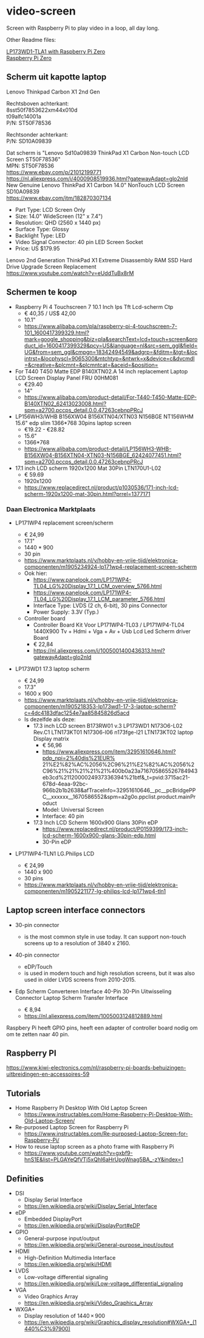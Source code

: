 # video-screen

Screen with Raspberry Pi to play video in a loop, all day long.

Other Readme files:

[LP173WD1-TLA1 with Raspberry Pi Zero](README_LP173WD1-TLA1.md)<br>
[Raspberry Pi Zero](README_raspberry-pi-zero.md)<br>


## Scherm uit kapotte laptop

Lenovo Thinkpad Carbon X1 2nd Gen<br>

Rechtsboven achterkant:<br>
8sst50f7853622xm44x010d<br>
t09alfc14001a<br>
P/N: ST50F78536<br>

Rechtsonder achterkant:<br>
P/N: SD10A09839<br>

Dat scherm is "Lenovo Sd10a09839 ThinkPad X1 Carbon Non-touch LCD Screen ST50F78536"<br>
MPN: ST50F78536<br>
https://www.ebay.com/p/21012199771<br>
https://nl.aliexpress.com/i/4000908519936.html?gatewayAdapt=glo2nld<br>
New Genuine Lenovo ThinkPad X1 Carbon 14.0" NonTouch LCD Screen SD10A09839<br>
https://www.ebay.com/itm/182870307134

* Part Type: LCD Screen Only
* Size: 14.0" WideScreen (12" x 7.4")
* Resolution: QHD (2560 x 1440 px)
* Surface Type: Glossy
* Backlight Type: LED
* Video Signal Connector: 40 pin LED Screen Socket
* Price: US $179.95


Lenovo 2nd Generation ThinkPad X1 Extreme Disassembly RAM SSD Hard Drive Upgrade Screen Replacement<br>
https://www.youtube.com/watch?v=eUddTuBx8rM


## Schermen te koop

* Raspberry Pi 4 Touchscreen 7 10.1 Inch Ips Tft Lcd-scherm Ctp
  * € 40,35 / US$ 42,00
  * 10.1"
  * https://www.alibaba.com/pla/raspberry-pi-4-touchscreen-7-101_1600417399329.html?mark=google_shopping&biz=pla&searchText=lcd+touch+screen&product_id=1600417399329&pcy=US&language=nl&src=sem_ggl&field=UG&from=sem_ggl&cmpgn=18342494549&adgrp=&fditm=&tgt=&locintrst=&locphyscl=9065300&mtchtyp=&ntwrk=x&device=c&dvcmdl=&creative=&plcmnt=&plcmntcat=&aceid=&position=
* For T440 T450 Matte EDP B140XTN02.A 14 inch replacement Laptop LCD Screen Display Panel FRU 00HM081
  * €29.40
  * 14"
  * https://www.alibaba.com/product-detail/For-T440-T450-Matte-EDP-B140XTN02_62413023008.html?spm=a2700.pccps_detail.0.0.47263cebnpPRcJ
* LP156WH3/WHB B156XW04 B156XTN04/XTN03 N156BGE NT156WHM 15.6" edp slim 1366*768 30pins laptop screen
  * €19.22 - €28.82
  * 15.6"
  * 1366*768
  * https://www.alibaba.com/product-detail/LP156WH3-WHB-B156XW04-B156XTN04-XTN03-N156BGE_62424077451.html?spm=a2700.pccps_detail.0.0.47263cebnpPRcJ
* 17.1 inch LCD scherm 1920x1200 Mat 30Pin LTN170U1-L02
  * € 59.69
  * 1920x1200
  * https://www.replacedirect.nl/product/p1030536/171-inch-lcd-scherm-1920x1200-mat-30pin.html?prrel=1377171


### Daan Electronica Marktplaats

* LP171WP4 replacement screen/scherm
  * € 24,99
  * 17.1"
  * 1440 * 900
  * 30 pin
  * https://www.marktplaats.nl/v/hobby-en-vrije-tijd/elektronica-componenten/m1905234924-lp171wp4-replacement-screen-scherm
  * Ook hier:
    * https://www.panelook.com/LP171WP4-TL04_LG%20Display_17.1_LCM_overview_5766.html
    * https://www.panelook.com/LP171WP4-TL04_LG%20Display_17.1_LCM_parameter_5766.html
    * Interface Type: LVDS (2 ch, 6-bit), 30 pins Connector
    * Power Supply: 3.3V (Typ.)
  * Controller board
    * Controller Board Kit Voor LP171WP4-TL03 / LP171WP4-TL04 1440X900 Tv + Hdmi + Vga + Av + Usb Lcd Led Scherm driver Board
    * € 22,84
    * https://nl.aliexpress.com/i/1005001400436313.html?gatewayAdapt=glo2nld


* LP173WD1 17.3 laptop scherm
  * € 24,99
  * 17.3"
  * 1600 x 900
  * https://www.marktplaats.nl/v/hobby-en-vrije-tijd/elektronica-componenten/m1905218353-lp173wd1-17-3-laptop-scherm?c=4dc4183dfac1254e7aa85845826d5acd
  * Is dezelfde als deze:
    * 17.3 inch LCD screen B173RW01 v.3 LP173WD1 N173O6-L02 Rev.C1 LTN173KT01 N17306-l06 n173fge-l21 LTN173KT02 laptop Display matrix
      * € 56,96
      *  https://www.aliexpress.com/item/32951610646.html?pdp_npi=2%40dis%21EUR%  21%E2%82%AC%2056%2C96%21%E2%82%AC%2056%2C96%21%21%21%21%21%400b0a23a716705865526784943eb3cd%2112000024937336394%21btf&_t=pvid:3715ac21-678d-4eaa-92bc-966b2b1b2638&afTraceInfo=32951610646__pc__pcBridgePPC__xxxxxx__1670586552&spm=a2g0o.ppclist.product.mainProduct
      * Model: Universal Screen
      * Interface: 40 pin
    * 17.3 Inch LCD Scherm 1600x900 Glans 30Pin eDP
      * https://www.replacedirect.nl/product/P0159399/173-inch-lcd-scherm-1600x900-glans-30pin-edp.html
      * 30-Pin eDP


* LP171WP4-TLN1 LG.Philips LCD
  * € 24,99
  * 1440 x 900
  * 30 pins
  * https://www.marktplaats.nl/v/hobby-en-vrije-tijd/elektronica-componenten/m1905221177-lg-philips-lcd-lp171wp4-tln1



## Laptop screen interface connectors

* 30-pin connector 
  * is the most common style in use today. It can support non-touch screens up to a resolution of 3840 x 2160.
* 40-pin connector
  * eDP/Touch 
  * is used in modern touch and high resolution screens, but it was also used in older LVDS screens from 2010-2015.



* Edp Scherm Converteren Interface 40-Pin 30-Pin Uitwisseling Connector Laptop Scherm Transfer Interface
  * € 8,94
  * https://nl.aliexpress.com/item/1005003124812889.html

Raspbery Pi heeft GPIO pins, heeft een adapter of controller board nodig om om te zetten naar 40
pin.

## Raspberry PI

https://www.kiwi-electronics.com/nl/raspberry-pi-boards-behuizingen-uitbreidingen-en-accessoires-59


## Tutorials

* Home Raspberry Pi Desktop With Old Laptop Screen
  * https://www.instructables.com/Home-Raspberry-Pi-Desktop-With-Old-Laptop-Screen/
* Re-purposed Laptop Screen for Raspberry Pi
  * https://www.instructables.com/Re-purposed-Laptop-Screen-for-Raspberry-Pi/
* How to reuse laptop screen as a photo frame with Raspberry Pi
  * https://www.youtube.com/watch?v=gxbf9-hnS1E&list=PLGAYeQfVTj5xQhI6aHrUpgWnag5BA_-zY&index=1


## Definities

* DSI
  * Display Serial Interface
  * https://en.wikipedia.org/wiki/Display_Serial_Interface
* eDP
  * Embedded DisplayPort
  * https://en.wikipedia.org/wiki/DisplayPort#eDP
* GPIO
  * General-purpose input/output
  * https://en.wikipedia.org/wiki/General-purpose_input/output
* HDMI
  * High-Definition Multimedia Interface
  * https://en.wikipedia.org/wiki/HDMI
* LVDS
  * Low-voltage differential signaling
  * https://en.wikipedia.org/wiki/Low-voltage_differential_signaling
* VGA
  * Video Graphics Array
  * https://en.wikipedia.org/wiki/Video_Graphics_Array
* WXGA+
  * Display resolution of 1440 × 900
  * https://en.wikipedia.org/wiki/Graphics_display_resolution#WXGA+_(1440%C3%97900)

